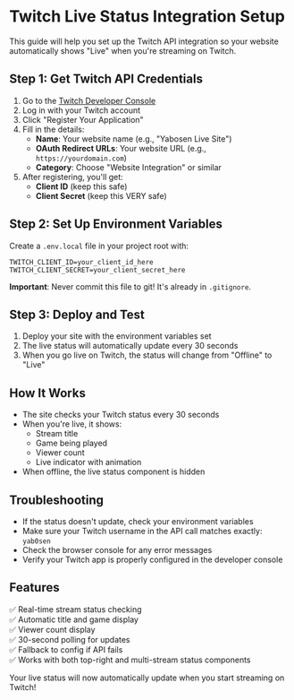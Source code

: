 # Twitch Live Status Integration Setup

This guide will help you set up the Twitch API integration so your website automatically shows "Live" when you're streaming on Twitch.

## Step 1: Get Twitch API Credentials

1. Go to the [Twitch Developer Console](https://dev.twitch.tv/console/apps)
2. Log in with your Twitch account
3. Click "Register Your Application"
4. Fill in the details:
   - **Name**: Your website name (e.g., "Yabosen Live Site")
   - **OAuth Redirect URLs**: Your website URL (e.g., `https://yourdomain.com`)
   - **Category**: Choose "Website Integration" or similar
5. After registering, you'll get:
   - **Client ID** (keep this safe)
   - **Client Secret** (keep this VERY safe)

## Step 2: Set Up Environment Variables

Create a `.env.local` file in your project root with:

```env
TWITCH_CLIENT_ID=your_client_id_here
TWITCH_CLIENT_SECRET=your_client_secret_here
```

**Important**: Never commit this file to git! It's already in `.gitignore`.

## Step 3: Deploy and Test

1. Deploy your site with the environment variables set
2. The live status will automatically update every 30 seconds
3. When you go live on Twitch, the status will change from "Offline" to "Live"

## How It Works

- The site checks your Twitch status every 30 seconds
- When you're live, it shows:
  - Stream title
  - Game being played
  - Viewer count
  - Live indicator with animation
- When offline, the live status component is hidden

## Troubleshooting

- If the status doesn't update, check your environment variables
- Make sure your Twitch username in the API call matches exactly: `yab0sen`
- Check the browser console for any error messages
- Verify your Twitch app is properly configured in the developer console

## Features

✅ Real-time stream status checking  
✅ Automatic title and game display  
✅ Viewer count display  
✅ 30-second polling for updates  
✅ Fallback to config if API fails  
✅ Works with both top-right and multi-stream status components  

Your live status will now automatically update when you start streaming on Twitch!
